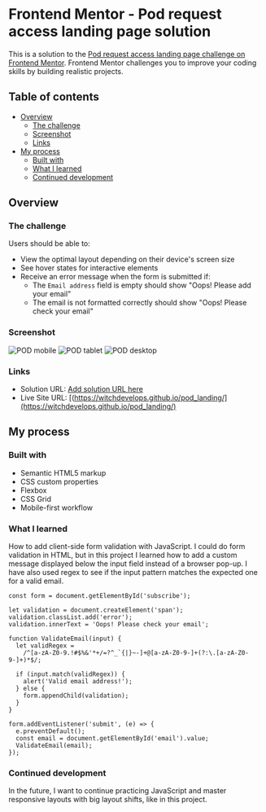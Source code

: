 # Frontend Mentor - Pod request access landing page solution

This is a solution to the [Pod request access landing page challenge on Frontend Mentor](https://www.frontendmentor.io/challenges/pod-request-access-landing-page-eyTmdkLSG). Frontend Mentor challenges you to improve your coding skills by building realistic projects. 

## Table of contents

- [Overview](#overview)
  - [The challenge](#the-challenge)
  - [Screenshot](#screenshot)
  - [Links](#links)
- [My process](#my-process)
  - [Built with](#built-with)
  - [What I learned](#what-i-learned)
  - [Continued development](#continued-development)

## Overview

### The challenge

Users should be able to:

- View the optimal layout depending on their device's screen size
- See hover states for interactive elements
- Receive an error message when the form is submitted if:
  - The `Email address` field is empty should show "Oops! Please add your email"
  - The email is not formatted correctly should show "Oops! Please check your email"

### Screenshot

![POD mobile](https://github.com/WitchDevelops/pod_landing/assets/112077394/a5dfe182-ac5b-4e11-ae18-f8eefcd1a342)
![POD tablet](https://github.com/WitchDevelops/pod_landing/assets/112077394/420b2d45-d576-49a8-bfa7-ebbc49411037)
![POD desktop](https://github.com/WitchDevelops/pod_landing/assets/112077394/e0bfade5-8c5d-41fc-8b81-8a915b019e96)

### Links

- Solution URL: [Add solution URL here](https://your-solution-url.com)
- Live Site URL: [(https://witchdevelops.github.io/pod_landing/](https://witchdevelops.github.io/pod_landing/)

## My process

### Built with

- Semantic HTML5 markup
- CSS custom properties
- Flexbox
- CSS Grid
- Mobile-first workflow

### What I learned

How to add client-side form validation with JavaScript. I could do form validation in HTML, but in this project I learned how to add a custom message displayed below the input field instead of a browser pop-up. I have also used regex to see if the input pattern matches the expected one for a valid email.


```
const form = document.getElementById('subscribe');

let validation = document.createElement('span');
validation.classList.add('error');
validation.innerText = 'Oops! Please check your email';

function ValidateEmail(input) {
  let validRegex =
    /^[a-zA-Z0-9.!#$%&'*+/=?^_`{|}~-]+@[a-zA-Z0-9-]+(?:\.[a-zA-Z0-9-]+)*$/;

  if (input.match(validRegex)) {
    alert('Valid email address!');
  } else {
    form.appendChild(validation);
  }
}

form.addEventListener('submit', (e) => {
  e.preventDefault();
  const email = document.getElementById('email').value;
  ValidateEmail(email);
});
```

### Continued development

In the future, I want to continue practicing JavaScript and master responsive layouts with big layout shifts, like in this project.
